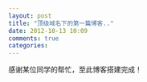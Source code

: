```yaml
---
layout: post
title: "顶级域名下的第一篇博客.."
date: 2012-10-13 10:09
comments: true
categories: 
---
```

感谢某位同学的帮忙，至此博客搭建完成！
